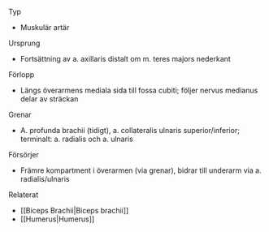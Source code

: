 Typ
- Muskulär artär

Ursprung
- Fortsättning av a. axillaris distalt om m. teres majors nederkant

Förlopp
- Längs överarmens mediala sida till fossa cubiti; följer nervus medianus delar av sträckan

Grenar
- A. profunda brachii (tidigt), a. collateralis ulnaris superior/inferior; terminalt: a. radialis och a. ulnaris

Försörjer
- Främre kompartment i överarmen (via grenar), bidrar till underarm via a. radialis/ulnaris

Relaterat
- [[Biceps Brachii|Biceps brachii]]
- [[Humerus|Humerus]]
